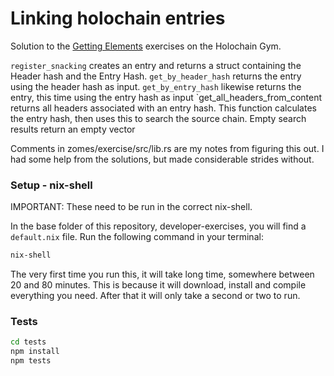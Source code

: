 # Linking holochain entries
Solution to the [Getting Elements](https://holochain-gym.github.io/developers/basic/elements/) exercises on the Holochain Gym. 

`register_snacking` creates an entry and returns a struct containing the Header hash and the Entry Hash.
`get_by_header_hash` returns the entry using the header hash as input. 
`get_by_entry_hash` likewise returns the entry, this time using the entry hash as input
`get_all_headers_from_content returns all headers associated with an entry hash. This function calculates the entry hash, then uses this to search the source chain. Empty search results return an empty vector

Comments in zomes/exercise/src/lib.rs are my notes from figuring this out. I had some help from the solutions, but made considerable strides without. 

### Setup - nix-shell
IMPORTANT: These need to be run in the correct nix-shell. 

In the base folder of this repository, developer-exercises, you will find
a `default.nix` file. Run the following command in your terminal:

```bash
nix-shell
```

The very first time you run this, it will take long time, somewhere between 20 and 80 minutes.
This is because it will download, install and compile everything you need. After that it will only take a second or two to run.

### Tests

```bash
cd tests
npm install
npm tests
```
